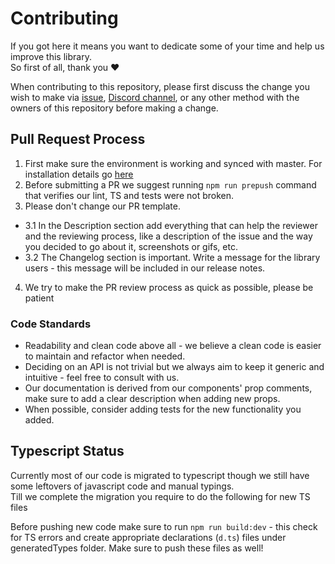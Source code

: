 # Contributing
If you got here it means you want to dedicate some of your time and help us improve this library.  
So first of all, thank you ❤️

When contributing to this repository, please first discuss the change you wish to make via [issue](https://github.com/wix/react-native-ui-lib/issues/new/choose),
[Discord channel](https://discord.gg/2eW4g6Z), or any other method with the owners of this repository before making a change. 

## Pull Request Process

1. First make sure the environment is working and synced with master. For installation details go [here](https://github.com/wix/react-native-ui-lib/blob/master/markdowns/getting-started/setup.md#demo-app)
2. Before submitting a PR we suggest running `npm run prepush` command that verifies our lint, TS and tests were not broken.
3. Please don't change our PR template.
- 3.1 In the Description section add everything that can help the reviewer and the reviewing process, like a description of the issue and the way you decided to go about it, screenshots or gifs, etc.
- 3.2 The Changelog section is important. Write a message for the library users - this message will be included in our release notes.
4. We try to make the PR review process as quick as possible, please be patient


### Code Standards

- Readability and clean code above all - we believe a clean code is easier to maintain and refactor when needed. 
- Deciding on an API is not trivial but we always aim to keep it generic and intuitive - feel free to consult with us.
- Our documentation is derived from our components' prop comments, make sure to add a clear description when adding new props. 
- When possible, consider adding tests for the new functionality you added.



## Typescript Status
Currently most of our code is migrated to typescript though we still have some leftovers of javascript code and manual typings.  
Till we complete the migration you require to do the following for new TS files

Before pushing new code make sure to run `npm run build:dev` - this check for TS errors and create appropriate declarations (`d.ts`) files under generatedTypes folder. Make sure to push these files as well!
